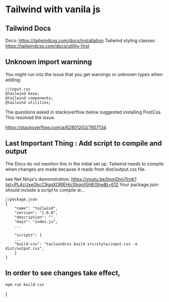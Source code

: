 # Tailwind with vanila js

## Tailwind Docs

Docs: https://tailwindcss.com/docs/installation
Tailwind styling classes: https://tailwindcss.com/docs/utility-first

## Unknown import warninng

You might run into the issue that you get warnings or unknown types when adding:

    //input.css
    @tailwind base;
    @tailwind components;
    @tailwind utilities;

The questions asked in stackoverflow below suggested installing PostCss. This resolved the issue.

https://stackoverflow.com/a/62801203/7857134

## Last Important Thing : Add script to compile and output

The Docs do not mention this in the initial set up.
Tailwind needs to compile when changes are made because it reads from dist/output.css file.

see Net Ninja's demonstration: https://youtu.be/bxmDnn7lrnk?list=PL4cUxeGkcC9gpXORlEHjc5bgnIi5HEGhw&t=612
Your package.json should include a script to compile ie...

    //package.json
    {
        "name": "tailwind",
        "version": "1.0.0",
        "description": "",
        "main": "index.js",
        ...

        "scripts": {
        ...
        "build-css": "tailwindcss build src/style/input.css -o dist/output.css",
        }
    }

## In order to see changes take effect,

    npm run build-css

}
